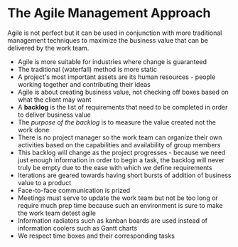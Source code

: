 # The Agile Management Approach
Agile is not perfect but it can be used in conjunction with more traditional management techniques to
maximize the business value that can be delivered by the work team.
- Agile is more suitable for industries where change is guaranteed
- The traditional (waterfall) method is more static
- A project's most important assets are its human resources - people working together and contributing their ideas
- Agile is about creating business value, not checking off boxes based on what the client
may want
- A **backlog** is the list of requirements that need to be completed in order to deliver business value
- The *purpose of the backlog* is to measure the value created not the work done
- There is no project manager so the work team can organize their own activities based on 
the capabilities and availability of group members
- This backlog will change as the project progresses - because we need just enough information in order to
begin a task, the backlog will never truly be empty due to the ease with which we define requirements
- Iterations are geared towards having short bursts of addition of business value to a product
- Face-to-face communication is prized
- Meetings must serve to update the work team but not be too long or require much prep time because such an
environment is sure to make the work team detest agile
- Information radiators such as kanban boards are used instead of information coolers such as
Gantt charts
- We respect time boxes and their corresponding tasks
